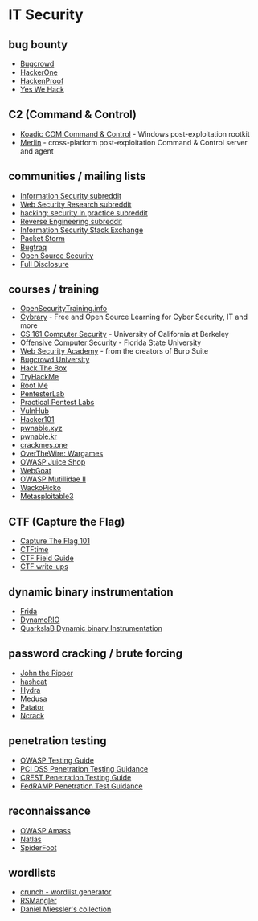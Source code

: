 # IT Security

## bug bounty

* [Bugcrowd](https://www.bugcrowd.com)
* [HackerOne](https://www.hackerone.com)
* [HackenProof](https://hackenproof.com)
* [Yes We Hack](https://www.yeswehack.com)

## C2 (Command & Control)

* [Koadic COM Command & Control](https://github.com/zerosum0x0/koadic) - Windows post-exploitation rootkit
* [Merlin](https://github.com/Ne0nd0g/merlin) - cross-platform post-exploitation Command & Control server and agent

## communities / mailing lists
* [Information Security subreddit](https://www.reddit.com/r/netsec/)
* [Web Security Research subreddit](https://www.reddit.com/r/websecurityresearch/)
* [hacking: security in practice subreddit](https://www.reddit.com/r/hacking/)
* [Reverse Engineering subreddit](https://www.reddit.com/r/ReverseEngineering/)
* [Information Security Stack Exchange](https://security.stackexchange.com)
* [Packet Storm](https://packetstormsecurity.com)
* [Bugtraq](https://www.securityfocus.com/archive)
* [Open Source Security](https://www.openwall.com/lists/oss-security/)
* [Full Disclosure](https://seclists.org/fulldisclosure/)

## courses / training

* [OpenSecurityTraining.info](http://opensecuritytraining.info)
* [Cybrary](https://www.cybrary.it) - Free and Open Source Learning for Cyber Security, IT and more
* [CS 161 Computer Security](http://inst.eecs.berkeley.edu/~cs161/archives.html) - University of California at Berkeley
* [Offensive Computer Security](http://www.cs.fsu.edu/%7Eredwood/OffensiveComputerSecurity/) - Florida State University
* [Web Security Academy](https://portswigger.net/web-security) - from the creators of Burp Suite
* [Bugcrowd University](https://www.bugcrowd.com/hackers/bugcrowd-university/)
* [Hack The Box](https://www.hackthebox.eu)
* [TryHackMe](https://tryhackme.com)
* [Root Me](https://www.root-me.org)
* [PentesterLab](https://pentesterlab.com/exercises/)
* [Practical Pentest Labs](https://practicalpentestlabs.com)
* [VulnHub](https://www.vulnhub.com)
* [Hacker101](https://www.hacker101.com)
* [pwnable.xyz](https://pwnable.xyz)
* [pwnable.kr](https://pwnable.kr)
* [crackmes.one](https://crackmes.one)
* [OverTheWire: Wargames](https://overthewire.org/wargames/)
* [OWASP Juice Shop](https://owasp.org/www-project-juice-shop/)
* [WebGoat](https://github.com/WebGoat/WebGoat)
* [OWASP Mutillidae II](https://github.com/webpwnized/mutillidae)
* [WackoPicko](https://github.com/adamdoupe/WackoPicko)
* [Metasploitable3](https://github.com/rapid7/metasploitable3)

## CTF (Capture the Flag)

* [Capture The Flag 101](https://ctf101.org)
* [CTFtime](https://ctftime.org)
* [CTF Field Guide](https://trailofbits.github.io/ctf/)
* [CTF write-ups](https://github.com/ctfs)

## dynamic binary instrumentation

* [Frida](https://frida.re)
* [DynamoRIO](https://www.dynamorio.org)
* [QuarkslaB Dynamic binary Instrumentation](https://qbdi.quarkslab.com)

## password cracking / brute forcing

* [John the Ripper](https://www.openwall.com/john/)
* [hashcat](https://hashcat.net/hashcat/)
* [Hydra](https://github.com/vanhauser-thc/thc-hydra)
* [Medusa](https://github.com/jmk-foofus/medusa)
* [Patator](https://github.com/lanjelot/patator)
* [Ncrack](https://nmap.org/ncrack/)

## penetration testing

* [OWASP Testing Guide](https://www.owasp.org/index.php/OWASP_Testing_Guide_v4_Table_of_Contents)
* [PCI DSS Penetration Testing Guidance](https://www.pcisecuritystandards.org/documents/Penetration-Testing-Guidance-v1_1.pdf)
* [CREST Penetration Testing Guide](https://www.crest-approved.org/wp-content/uploads/CREST-Penetration-Testing-Guide.pdf)
* [FedRAMP Penetration Test Guidance](https://www.fedramp.gov/assets/resources/documents/CSP_Penetration_Test_Guidance.pdf)

## reconnaissance

* [OWASP Amass](https://github.com/OWASP/Amass)
* [Natlas](https://github.com/natlas/natlas)
* [SpiderFoot](https://github.com/smicallef/spiderfoot)

## wordlists

* [crunch - wordlist generator](https://sourceforge.net/projects/crunch-wordlist/)
* [RSMangler](https://github.com/digininja/RSMangler)
* [Daniel Miessler's collection](https://github.com/danielmiessler/SecLists/tree/master/Passwords)

